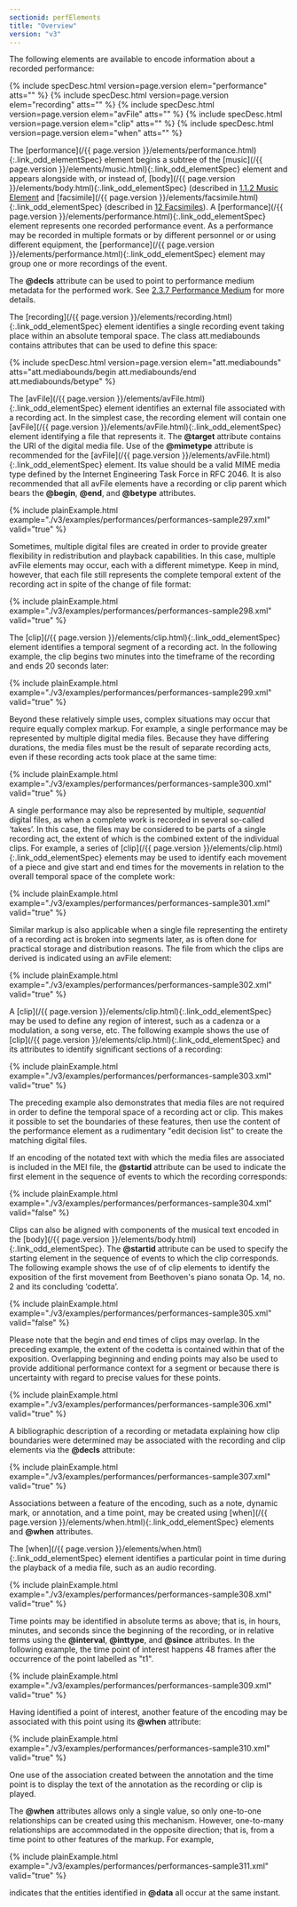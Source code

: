 ```yaml
---
sectionid: perfElements
title: "Overview"
version: "v3"
---
```




The following elements are available to encode information about a recorded performance:




{% include specDesc.html version=page.version elem="performance" atts="" %}
{% include specDesc.html version=page.version elem="recording" atts="" %}
{% include specDesc.html version=page.version elem="avFile" atts="" %}
{% include specDesc.html version=page.version elem="clip" atts="" %}
{% include specDesc.html version=page.version elem="when" atts="" %}




The [performance](/{{ page.version }}/elements/performance.html){:.link_odd_elementSpec} element begins a subtree of the [music](/{{ page.version }}/elements/music.html){:.link_odd_elementSpec} element and appears alongside with, or instead of, [body](/{{ page.version }}/elements/body.html){:.link_odd_elementSpec}
(described in <a class="link_ptr" title="Music Element" href="/{{ page.version }}/guidelines/shared.html#sharedMusicElement">1.1.2 Music Element</a> and [facsimile](/{{ page.version }}/elements/facsimile.html){:.link_odd_elementSpec}
(described in 
<a class="link_ptr" title="Facsimiles" href="/{{ page.version }}/guidelines/facsimiles.html">12 Facsimiles</a>). A [performance](/{{ page.version }}/elements/performance.html){:.link_odd_elementSpec} element
represents one recorded performance event. As a performance may be recorded in multiple
formats or by different personnel or or using different equipment, the [performance](/{{ page.version }}/elements/performance.html){:.link_odd_elementSpec} element may group one or more recordings of the event.


The **@decls** attribute can be used to point to performance medium metadata for the
performed work. See 
<a class="link_ptr" title="Performance Medium" href="/{{ page.version }}/guidelines/header.html#headerWorkMedium">2.3.7 Performance Medium</a> for more details.


The [recording](/{{ page.version }}/elements/recording.html){:.link_odd_elementSpec} element identifies a single recording event taking place
within an absolute temporal space. The class att.mediabounds contains attributes that
can be
used to define this space:




{% include specDesc.html version=page.version elem="att.mediabounds" atts="att.mediabounds/begin att.mediabounds/end att.mediabounds/betype" %}





The [avFile](/{{ page.version }}/elements/avFile.html){:.link_odd_elementSpec} element identifies an external file associated with a
recording act. In the simplest case, the recording element will contain one [avFile](/{{ page.version }}/elements/avFile.html){:.link_odd_elementSpec} element identifying a file that represents it. The **@target** attribute
contains the URI of the digital media file. Use of the **@mimetype** attribute is
recommended for the [avFile](/{{ page.version }}/elements/avFile.html){:.link_odd_elementSpec} element. Its value should be a valid MIME
media type defined by the Internet Engineering Task Force in RFC 2046. It is also
recommended
that all avFile elements have a recording or clip parent which bears the **@begin**,
**@end**, and **@betype** attributes.


{% include plainExample.html example="./v3/examples/performances/performances-sample297.xml" valid="true" %}


Sometimes, multiple digital files are created in order to provide greater flexibility
in
redistribution and playback capabilities. In this case, multiple avFile elements may
occur,
each with a different mimetype. Keep in mind, however, that each file still represents
the
complete temporal extent of the recording act in spite of the change of file format:

{% include plainExample.html example="./v3/examples/performances/performances-sample298.xml" valid="true" %}


The [clip](/{{ page.version }}/elements/clip.html){:.link_odd_elementSpec} element identifies a temporal segment of a recording act. In
the following example, the clip begins two minutes into the timeframe of the recording
and
ends 20 seconds later:

{% include plainExample.html example="./v3/examples/performances/performances-sample299.xml" valid="true" %}


Beyond these relatively simple uses, complex situations may occur that require equally
complex markup. For example, a single performance may be represented by multiple digital
media
files. Because they have differing durations, the media files must be the result of
separate
recording acts, even if these recording acts took place at the same time:

{% include plainExample.html example="./v3/examples/performances/performances-sample300.xml" valid="true" %}


A single performance may also be represented by multiple, *sequential* digital
files, as when a complete work is recorded in several so-called ‘takes’. In
this case, the files may be considered to be parts of a single recording act, the
extent of
which is the combined extent of the individual clips. For example, a series of [clip](/{{ page.version }}/elements/clip.html){:.link_odd_elementSpec} elements may be used to identify each movement of a piece and give
start and end times for the movements in relation to the overall temporal space of
the
complete work:

{% include plainExample.html example="./v3/examples/performances/performances-sample301.xml" valid="true" %}


Similar markup is also applicable when a single file representing the entirety of
a recording
act is broken into segments later, as is often done for practical storage and distribution
reasons. The file from which the clips are derived is indicated using an avFile element:

{% include plainExample.html example="./v3/examples/performances/performances-sample302.xml" valid="true" %}


A [clip](/{{ page.version }}/elements/clip.html){:.link_odd_elementSpec} may be used to define any region of interest, such as a cadenza
or a modulation, a song verse, etc. The following example shows the use of [clip](/{{ page.version }}/elements/clip.html){:.link_odd_elementSpec} and its attributes to identify significant sections of a recording:

{% include plainExample.html example="./v3/examples/performances/performances-sample303.xml" valid="true" %}


The preceding example also demonstrates that media files are not required in order
to define
the temporal space of a recording act or clip. This makes it possible to set the boundaries
of
these features, then use the content of the performance element as a rudimentary "edit
decision list" to create the matching digital files.


If an encoding of the notated text with which the media files are associated is included
in
the MEI file, the **@startid** attribute can be used to indicate the first element in
the sequence of events to which the recording corresponds:

{% include plainExample.html example="./v3/examples/performances/performances-sample304.xml" valid="false" %}


Clips can also be aligned with components of the musical text encoded in the [body](/{{ page.version }}/elements/body.html){:.link_odd_elementSpec}. The **@startid** attribute can be used to specify the starting element in
the sequence of events to which the clip corresponds. The following example shows
the use of
of clip elements to identify the exposition of the first movement from Beethoven's
piano
sonata Op. 14, no. 2 and its concluding ‘codetta’.

{% include plainExample.html example="./v3/examples/performances/performances-sample305.xml" valid="false" %}


Please note that the begin and end times of clips may overlap. In the preceding example,
the
extent of the codetta is contained within that of the exposition. Overlapping beginning
and
ending points may also be used to provide additional performance context for a segment
or
because there is uncertainty with regard to precise values for these points.

{% include plainExample.html example="./v3/examples/performances/performances-sample306.xml" valid="true" %}


A bibliographic description of a recording or metadata explaining how clip boundaries
were
determined may be associated with the recording and clip elements via the **@decls**
attribute:

{% include plainExample.html example="./v3/examples/performances/performances-sample307.xml" valid="true" %}

Associations between a feature of the encoding, such as a note, dynamic mark, or annotation,
and a time point, may be created using [when](/{{ page.version }}/elements/when.html){:.link_odd_elementSpec} elements and **@when**
attributes.

The [when](/{{ page.version }}/elements/when.html){:.link_odd_elementSpec} element identifies a particular point in time during the
playback of a media file, such as an audio recording.

{% include plainExample.html example="./v3/examples/performances/performances-sample308.xml" valid="true" %}

Time points may be identified in absolute terms as above; that is, in hours, minutes,
and
seconds since the beginning of the recording, or in relative terms using the
**@interval**, **@inttype**, and **@since** attributes. In the following
example, the time point of interest happens 48 frames after the occurrence of the
point
labelled as "t1".

{% include plainExample.html example="./v3/examples/performances/performances-sample309.xml" valid="true" %}

Having identified a point of interest, another feature of the encoding may be associated
with
this point using its **@when** attribute: 

{% include plainExample.html example="./v3/examples/performances/performances-sample310.xml" valid="true" %}

One use of the association created between the annotation and the time point is to
display
the text of the annotation as the recording or clip is played.

The **@when** attributes allows only a single value, so only one-to-one relationships
can be created using this mechanism. However, one-to-many relationships are accommodated
in
the opposite direction; that is, from a time point to other features of the markup.
For
example, 

{% include plainExample.html example="./v3/examples/performances/performances-sample311.xml" valid="true" %}

indicates that the entities identified in **@data** all occur at the same instant.

